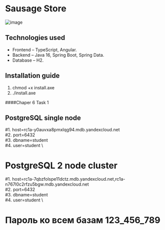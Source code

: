 # Sausage Store

![image](https://user-images.githubusercontent.com/9394918/121517767-69db8a80-c9f8-11eb-835a-e98ca07fd995.png)


## Technologies used

* Frontend – TypeScript, Angular.
* Backend  – Java 16, Spring Boot, Spring Data.
* Database – H2.

## Installation guide

1. chmod +x install.axe
2. ./install.axe


####Chaper 6 Task 1

##    PostgreSQL single node
#1. host=rc1a-y0auvxa8pmxlqg94.mdb.yandexcloud.net \
#2. port=6432 \
#3. dbname=student \
#4. user=student \




 #   PostgreSQL 2 node cluster

#1. host=rc1a-7qbzfolspe11dctz.mdb.yandexcloud.net,rc1a-n767l0c2rfzu5bgw.mdb.yandexcloud.net \
#2. port=6432 \
#3. dbname=student \
#4. user=student \


# Пароль ко всем базам 123_456_789
